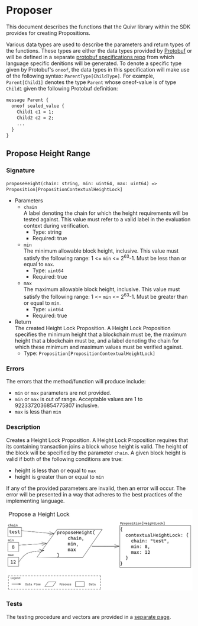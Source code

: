 # Proposer

This document describes the functions that the Quivr library within the SDK provides for creating Propositions. 

Various data types are used to describe the parameters and return types of the functions. These types are either the data types provided by [Protobuf](https://developers.google.com/protocol-buffers/docs/proto3) or will be defined in a separate [protobuf specifications repo](https://github.com/Topl/protobuf-specs/) from which language specific denitions will be generated. To denote a specific type given by Protobuf's `oneof`, the data types in this specification will make use of the following syntax: `ParentType[ChildType]`. For example, `Parent[Child1]` denotes the type `Parent` whose oneof-value is of type `Child1` given the following Protobuf definition:

```
message Parent {
  oneof sealed_value {
    Child1 c1 = 1;
    Child2 c2 = 2;
    ...
  }
}
```

## Propose Height Range

### Signature

```
proposeHeight(chain: string, min: uint64, max: uint64) => Proposition[PropositionContextualHeightLock]
```

* Parameters
  * `chain`  
  A label denoting the chain for which the height requirements will be tested against. This value must refer to a valid label in the evaluation context during verification. 
    * Type: string
    * Required: true
  * `min`  
  The minimum allowable block height, inclusive. This value must satisfy the following range: 1 <= `min` <= 2<sup>63</sup>-1. Must be less than or equal to `max`.
    * Type: `uint64`
    * Required: true
  * `max`  
  The maximum allowable block height, inclusive. This value must satisfy the following range: 1 <= `min` <= 2<sup>63</sup>-1. Must be greater than or equal to `min`.
    * Type: `uint64`
    * Required: true
* Return  
The created Height Lock Proposition. A Height Lock Proposition specifies the minimum height that a blockchain must be, the maximum height that a blockchain must be, and a label denoting the chain for which these minimum and maximum values must be verified against. 
  * Type: `Proposition[PropositionContextualHeightLock]`

### Errors

The errors that the method/function will produce include:

* `min` or `max` parameters are not provided.
* `min` or `max` is out of range. Acceptable values are 1 to 9223372036854775807 inclusive.
* `max` is less than `min`

### Description

Creates a Height Lock Proposition. A Height Lock Proposition requires that its containing transaction joins a block whose height is valid. The height of the block will be specified by the parameter `chain`. A given block height is valid if both of the following conditions are true:

* height is less than or equal to `max`
* height is greater than or equal to `min`

If any of the provided parameters are invalid, then an error will occur. The error will be presented in a way that adheres to the best practices of the implementing language.

![diagram](./assets/Proposer_proposeHeight.png)

### Tests

The testing procedure and vectors are provided in a [separate page](ProposerTests.md#propose-height-range-tests).